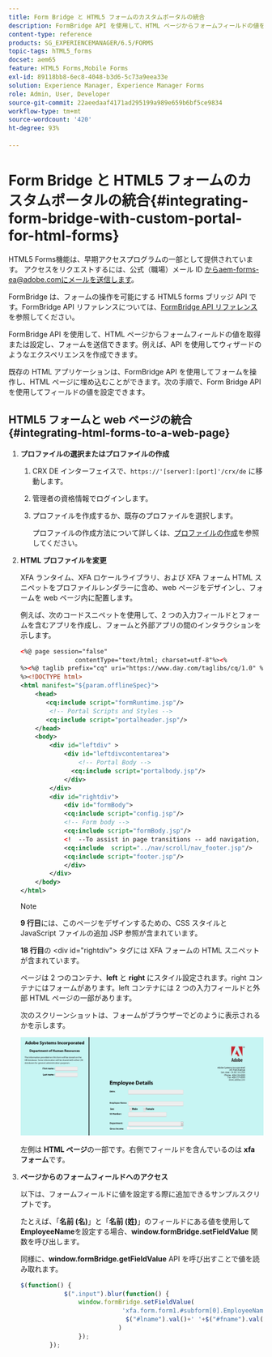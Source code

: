 ```yaml
---
title: Form Bridge と HTML5 フォームのカスタムポータルの統合
description: FormBridge API を使用して、HTML ページからフォームフィールドの値を取得または設定し、フォームを送信できます。
content-type: reference
products: SG_EXPERIENCEMANAGER/6.5/FORMS
topic-tags: hTML5_forms
docset: aem65
feature: HTML5 Forms,Mobile Forms
exl-id: 89118bb8-6ec8-4048-b3d6-5c73a9eea33e
solution: Experience Manager, Experience Manager Forms
role: Admin, User, Developer
source-git-commit: 22aeedaaf4171ad295199a989e659b6bf5ce9834
workflow-type: tm+mt
source-wordcount: '420'
ht-degree: 93%

---
```


# Form Bridge と HTML5 フォームのカスタムポータルの統合{#integrating-form-bridge-with-custom-portal-for-html-forms}

<span class="preview"> HTML5 Forms機能は、早期アクセスプログラムの一部として提供されています。 アクセスをリクエストするには、公式（職場）メール ID からaem-forms-ea@adobe.comにメールを送信します。
</span>

FormBridge は、フォームの操作を可能にする HTML5 forms ブリッジ API です。FormBridge API リファレンスについては、[FormBridge API リファレンス](https://experienceleague.adobe.com/en/docs/experience-manager-65/content/forms/developer-reference/form-bridge-apis)を参照してください。

FormBridge API を使用して、HTML ページからフォームフィールドの値を取得または設定し、フォームを送信できます。例えば、API を使用してウィザードのようなエクスペリエンスを作成できます。

既存の HTML アプリケーションは、FormBridge API を使用してフォームを操作し、HTML ページに埋め込むことができます。次の手順で、Form Bridge API を使用してフィールドの値を設定できます。

## HTML5 フォームと web ページの統合 {#integrating-html-forms-to-a-web-page}

1. **プロファイルの選択またはプロファイルの作成**

   1. CRX DE インターフェイスで、`https://'[server]:[port]'/crx/de` に移動します。
   1. 管理者の資格情報でログインします。
   1. プロファイルを作成するか、既存のプロファイルを選択します。

      プロファイルの作成方法について詳しくは、[プロファイルの作成](/help/forms/custom-profile.md)を参照してください。

1. **HTML プロファイルを変更**

   XFA ランタイム、XFA ロケールライブラリ、および XFA フォーム HTML スニペットをプロファイルレンダラーに含め、web ページをデザインし、フォームを web ページ内に配置します。

   例えば、次のコードスニペットを使用して、2 つの入力フィールドとフォームを含むアプリを作成し、フォームと外部アプリの間のインタラクションを示します。

   ```xml
   <%@ page session="false"
                  contentType="text/html; charset=utf-8"%><%
   %><%@ taglib prefix="cq" uri="https://www.day.com/taglibs/cq/1.0" %><%
   %><!DOCTYPE html>
   <html manifest="${param.offlineSpec}">
       <head>
          <cq:include script="formRuntime.jsp"/>
           <!-- Portal Scripts and Styles -->
          <cq:include script="portalheader.jsp"/>
       </head>
       <body>
           <div id="leftdiv" >
               <div id="leftdivcontentarea">
                   <!-- Portal Body -->
                 <cq:include script="portalbody.jsp"/>
               </div>
           </div>
           <div id="rightdiv">
               <div id="formBody">
               <cq:include script="config.jsp"/>
               <!-- Form body -->
               <cq:include script="formBody.jsp"/>
               <!  --To assist in page transitions -- add navigation, based on scrolling -->
               <cq:include  script="../nav/scroll/nav_footer.jsp"/>
               <cq:include script="footer.jsp"/>
               </div>
           </div>
       </body>
   </html>
   ```

   >[!NOTE]
   >
   >**9 行目**&#x200B;には、このページをデザインするための、CSS スタイルと JavaScript ファイルの追加 JSP 参照が含まれています。
   >
   >
   >**18 行目**&#x200B;の &lt;div id=&quot;rightdiv&quot;> タグには XFA フォームの HTML スニペットが含まれています。
   >
   >
   >ページは 2 つのコンテナ、**left** と **right** にスタイル設定されます。right コンテナにはフォームがあります。left コンテナには 2 つの入力フィールドと外部 HTML ページの一部があります。
   >
   >
   >次のスクリーンショットは、フォームがブラウザーでどのように表示されるかを示します。

   ![ポータル](assets/portal.jpg)

   左側は **HTML ページ**&#x200B;の一部です。右側でフィールドを含んでいるのは **xfa フォーム**&#x200B;です。

1. **ページからのフォームフィールドへのアクセス**

   以下は、フォームフィールドに値を設定する際に追加できるサンプルスクリプトです。

   たとえば、「**名前 (名)**」と「**名前 (姓)**」のフィールドにある値を使用して **EmployeeName**&#x200B;を設定する場合、**window.formBridge.setFieldValue** 関数を呼び出します。

   同様に、**window.formBridge.getFieldValue** API を呼び出すことで値を読み取れます。

   ```javascript
   $(function() {
               $(".input").blur(function() {
                   window.formBridge.setFieldValue(
                               'xfa.form.form1.#subform[0].EmployeeName',
                                $("#lname").val()+' '+$("#fname").val()
                              )
                   });
           });
   ```
